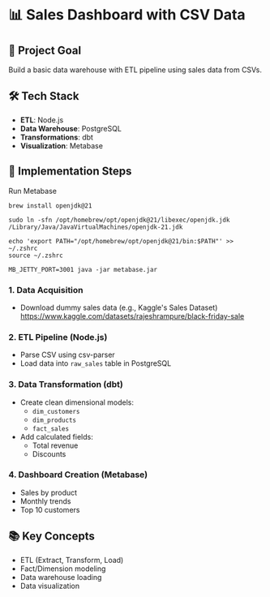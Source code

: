 # 📊 Sales Dashboard with CSV Data

## 🎯 Project Goal
Build a basic data warehouse with ETL pipeline using sales data from CSVs.

## 🛠️ Tech Stack
- **ETL**: Node.js
- **Data Warehouse**: PostgreSQL
- **Transformations**: dbt
- **Visualization**: Metabase

## 📝 Implementation Steps


Run Metabase

```
brew install openjdk@21

sudo ln -sfn /opt/homebrew/opt/openjdk@21/libexec/openjdk.jdk /Library/Java/JavaVirtualMachines/openjdk-21.jdk

echo 'export PATH="/opt/homebrew/opt/openjdk@21/bin:$PATH"' >> ~/.zshrc
source ~/.zshrc

MB_JETTY_PORT=3001 java -jar metabase.jar
```

### 1. Data Acquisition
- Download dummy sales data (e.g., Kaggle's Sales Dataset) https://www.kaggle.com/datasets/rajeshrampure/black-friday-sale

### 2. ETL Pipeline (Node.js)
- Parse CSV using csv-parser
- Load data into `raw_sales` table in PostgreSQL

### 3. Data Transformation (dbt)
- Create clean dimensional models:
  - `dim_customers`
  - `dim_products`
  - `fact_sales`
- Add calculated fields:
  - Total revenue
  - Discounts

### 4. Dashboard Creation (Metabase)
- Sales by product
- Monthly trends
- Top 10 customers

## 📚 Key Concepts
- ETL (Extract, Transform, Load)
- Fact/Dimension modeling
- Data warehouse loading
- Data visualization